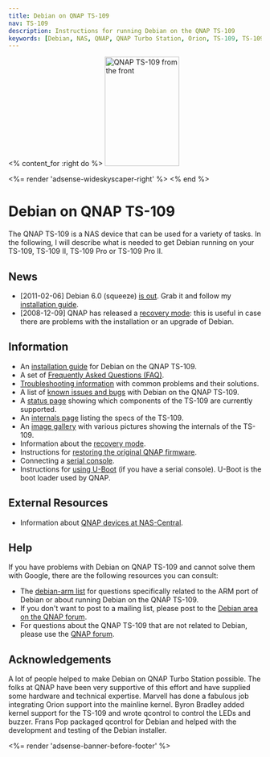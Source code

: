 ```yaml
---
title: Debian on QNAP TS-109
nav: TS-109
description: Instructions for running Debian on the QNAP TS-109
keywords: [Debian, NAS, QNAP, QNAP Turbo Station, Orion, TS-109, TS-109 II, TS-109 Pro, TS-109 Pro II]
---
```


<% content_for :right do %>
<img src = "images/r_ts109_front.jpg" class="border" alt="QNAP TS-109 from the front" width="148" height="217" />

<%= render 'adsense-wideskyscaper-right' %>
<% end %>

<h1>Debian on QNAP TS-109</h1>

The QNAP TS-109 is a NAS device that can be used for a variety of tasks.
In the following, I will describe what is needed to get Debian running on
your TS-109, TS-109 II, TS-109 Pro or TS-109 Pro II.

<h2>News</h2>

<ul>

<li>[2011-02-06] Debian 6.0 (squeeze) <a href =
"http://www.debian.org/News/2011/20110205a">is out</a>.  Grab it and follow
my <a href = "install">installation guide</a>.</li>

<li>[2008-12-09] QNAP has released a <a href =
"http://www.cyrius.com/journal/debian/orion/qnap/recovery-mode-available">recovery
mode</a>: this is useful in case there are problems with the installation
or an upgrade of Debian.</li>

</ul>

<h2>Information</h2>

<ul>

<li>An <a href = "install">installation guide</a> for Debian on the QNAP
TS-109.</li>

<li>A set of <a href = "faq">Frequently Asked Questions (FAQ)</a>.</li>

<li><a href = "troubleshooting">Troubleshooting information</a> with common
problems and their solutions.</li>

<li>A list of <a href = "known-issues">known issues and bugs</a> with
Debian on the QNAP TS-109.</li>

<li>A <a href = "status">status page</a> showing which components of the
TS-109 are currently supported.</li>

<li>An <a href = "specs">internals page</a> listing the specs of the
TS-109.</li>

<li>An <a href = "gallery">image gallery</a> with various pictures showing
the internals of the TS-109.</li>

<li>Information about the <a href = "recovery">recovery mode</a>.</li>

<li>Instructions for <a href = "deinstall">restoring the original QNAP
firmware</a>.</li>

<li>Connecting a <a href = "serial">serial console</a>.</li>

<li>Instructions for <a href = "uboot">using U-Boot</a> (if you have a
serial console).  U-Boot is the boot loader used by QNAP.</li>

</ul>

<h2>External Resources</h2>

<ul>

<li>Information about <a href = "http://qnap.nas-central.org/">QNAP devices
at NAS-Central</a>.</li>

</ul>

<h2>Help</h2>

If you have problems with Debian on QNAP TS-109 and cannot solve them
with Google, there are the following resources you can consult:

<ul>

<li>The <a href = "http://lists.debian.org/debian-arm/">debian-arm list</a>
for questions specifically related to the ARM port of Debian or about
running Debian on the QNAP TS-109.</li>

<li>If you don't want to post to a mailing list, please post to the
<a href = "http://forum.qnap.com/viewforum.php?f=147">Debian area
on the QNAP forum</a>.</li>

<li>For questions about the QNAP TS-109 that are not related to Debian,
please use the <a href = "http://forum.qnap.com/">QNAP forum</a>.</li>

</ul>

<h2>Acknowledgements</h2>

A lot of people helped to make Debian on QNAP Turbo Station possible.  The
folks at QNAP have been very supportive of this effort and have supplied
some hardware and technical expertise.  Marvell has done a fabulous job
integrating Orion support into the mainline kernel.  Byron Bradley added
kernel support for the TS-109 and wrote qcontrol to control the LEDs
and buzzer.  Frans Pop packaged qcontrol for Debian and helped with the
development and testing of the Debian installer.

<div class="bbf">
<%= render 'adsense-banner-before-footer' %>
</div>

